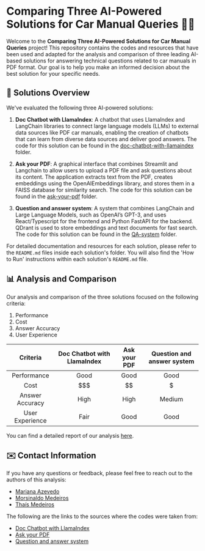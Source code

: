 # Comparing Three AI-Powered Solutions for Car Manual Queries 🤖🚗

Welcome to the **Comparing Three AI-Powered Solutions for Car Manual Queries** project! This repository contains the codes and resources that have been used and adapted for the analysis and comparison of three leading AI-based solutions for answering technical questions related to car manuals in PDF format. Our goal is to help you make an informed decision about the best solution for your specific needs.

## 🤖 Solutions Overview

We've evaluated the following three AI-powered solutions:

1. **Doc Chatbot with LlamaIndex**: A chatbot that uses LlamaIndex and LangChain libraries to connect large language models (LLMs) to external data sources like PDF car manuals, enabling the creation of chatbots that can learn from diverse data sources and deliver good answers. The code for this solution can be found in the [doc-chatbot-with-llamaindex](./doc-chatbot-with-llamaindex) folder.

2. **Ask your PDF**: A graphical interface that combines Streamlit and Langchain to allow users to upload a PDF file and ask questions about its content. The application extracts text from the PDF, creates embeddings using the OpenAIEmbeddings library, and stores them in a FAISS database for similarity search. The code for this solution can be found in the [ask-your-pdf](./ask-your-pdf) folder.

3. **Question and answer system**: A system that combines LangChain and Large Language Models, such as OpenAI’s GPT-3, and uses React/Typescript for the frontend and Python FastAPI for the backend. QDrant is used to store embeddings and text documents for fast search. The code for this solution can be found in the [QA-system](./QA-system) folder.

For detailed documentation and resources for each solution, please refer to the `README.md` files inside each solution's folder. You will also find the 'How to Run' instructions within each solution's `README.md` file.

## 📊 Analysis and Comparison

Our analysis and comparison of the three solutions focused on the following criteria:

1. Performance
2. Cost
3. Answer Accuracy
4. User Experience

| Criteria        | Doc Chatbot with LlamaIndex | Ask your PDF | Question and answer system
| :---------:     |:---------------------------:|:------------:|:-------------------------:|
| Performance     | Good                        | Good         | Good
| Cost            | $$$                         | $$           | $
| Answer Accuracy | High                        | High         | Medium
| User Experience | Fair                        | Good         | Good

You can find a detailed report of our analysis [here](https://medium.com/@thaisaraujom/comparing-three-ai-powered-chatbot-solutions-for-car-manual-queries-88f85be7ad1a).

## ✉️ Contact Information

If you have any questions or feedback, please feel free to reach out to the authors of this analysis:

- [Mariana Azevedo](mailto:mariana.brito.110@ufrn.edu.br)
- [Morsinaldo Medeiros](mailto:morsinaldo.medeiros.075@ufrn.edu.br)
- [Thaís Medeiros](mailto:thais.araujo.707@ufrn.edu.br)

The following are the links to the sources where the codes were taken from:

- [Doc Chatbot with LlamaIndex](https://levelup.gitconnected.com/how-to-create-a-doc-chatbot-that-learns-everything-for-you-in-15-minutes-364fef481307)
- [Ask your PDF](https://github.com/alejandro-ao/langchain-ask-pdf)
- [Question and answer system](https://github.com/mallahyari/drqa)